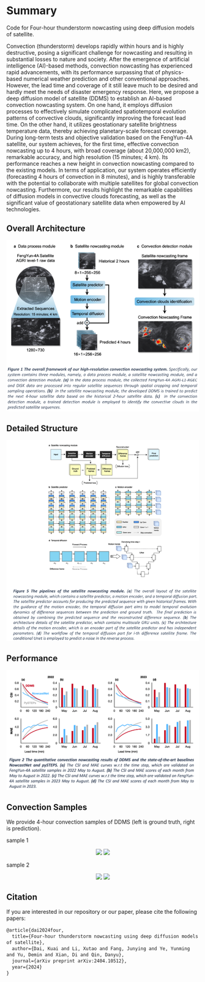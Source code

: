 # Summary
Code for Four-hour thunderstorm nowcasting using deep diffusion models of satellite.

Convection (thunderstorm) develops rapidly within hours and is highly destructive, posing a significant challenge for nowcasting and resulting in substantial losses to nature and society. After the emergence of artificial intelligence (AI)-based methods, convection nowcasting has experienced rapid advancements, with its performance surpassing that of physics-based numerical weather prediction and other conventional approaches. However, the lead time and coverage of it still leave much to be desired and hardly meet the needs of disaster emergency response. Here, we propose a deep diffusion model of satellite (DDMS) to establish an AI-based convection nowcasting system. On one hand, it employs diffusion processes to effectively simulate complicated spatiotemporal evolution patterns of convective clouds, significantly improving the forecast lead time. On the other hand, it utilizes geostationary satellite brightness temperature data, thereby achieving planetary-scale forecast coverage. During long-term tests and objective validation based on the FengYun-4A satellite, our system achieves, for the first time, effective convection nowcasting up to 4 hours, with broad coverage (about 20,000,000 km2), remarkable accuracy, and high resolution (15 minutes; 4 km). Its performance reaches a new height in convection nowcasting compared to the existing models. In terms of application, our system operates efficiently (forecasting 4 hours of convection in 8 minutes), and is highly transferable with the potential to collaborate with multiple satellites for global convection nowcasting. Furthermore, our results highlight the remarkable capabilities of diffusion models in convective clouds forecasting, as well as the significant value of geostationary satellite data when empowered by AI technologies. 

## Overall Architecture
![image](./figs/DDMS_framework.png)
## Detailed Structure
![image](./figs/satellite%20nowcasting.png)

## Performance
![image](./figs/Performance.png)

## Convection Samples
We provide 4-hour convection samples of DDMS (left is ground truth, right is prediction).

sample 1 
<center class="half">
    <img src="./samples/gt/202206-53.gif" width="400"/>
    <img src="./samples/pred/202206-53.gif" width="400"/>
</center>

sample 2 
<center class="half">
    <img src="./samples/gt/202307-83.gif" width="400"/>
    <img src="./samples/pred/202307-83.gif" width="400"/>
</center>



## Citation

If you are interested in our repository or our paper, please cite the following papers:

```
@article{dai2024four,
  title={Four-hour thunderstorm nowcasting using deep diffusion models of satellite},
  author={Dai, Kuai and Li, Xutao and Fang, Junying and Ye, Yunming and Yu, Demin and Xian, Di and Qin, Danyu},
  journal={arXiv preprint arXiv:2404.10512},
  year={2024}
}
```